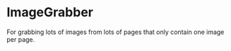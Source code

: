 # ImageGrabber
For grabbing lots of images from lots of pages that only contain one image per page.
